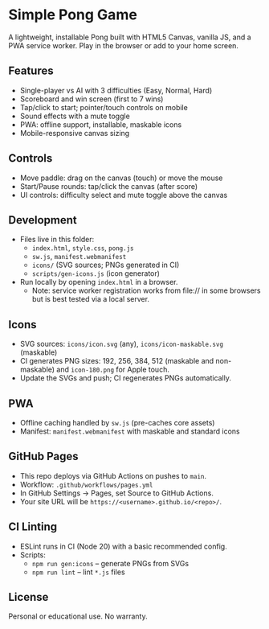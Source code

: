 # Simple Pong Game

A lightweight, installable Pong built with HTML5 Canvas, vanilla JS, and a PWA service worker. Play in the browser or add to your home screen.

## Features
- Single-player vs AI with 3 difficulties (Easy, Normal, Hard)
- Scoreboard and win screen (first to 7 wins)
- Tap/click to start; pointer/touch controls on mobile
- Sound effects with a mute toggle
- PWA: offline support, installable, maskable icons
- Mobile-responsive canvas sizing

## Controls
- Move paddle: drag on the canvas (touch) or move the mouse
- Start/Pause rounds: tap/click the canvas (after score)
- UI controls: difficulty select and mute toggle above the canvas

## Development
- Files live in this folder:
  - `index.html`, `style.css`, `pong.js`
  - `sw.js`, `manifest.webmanifest`
  - `icons/` (SVG sources; PNGs generated in CI)
  - `scripts/gen-icons.js` (icon generator)
- Run locally by opening `index.html` in a browser.
  - Note: service worker registration works from file:// in some browsers but is best tested via a local server.

## Icons
- SVG sources: `icons/icon.svg` (any), `icons/icon-maskable.svg` (maskable)
- CI generates PNG sizes: 192, 256, 384, 512 (maskable and non-maskable) and `icon-180.png` for Apple touch.
- Update the SVGs and push; CI regenerates PNGs automatically.

## PWA
- Offline caching handled by `sw.js` (pre-caches core assets)
- Manifest: `manifest.webmanifest` with maskable and standard icons

## GitHub Pages
- This repo deploys via GitHub Actions on pushes to `main`.
- Workflow: `.github/workflows/pages.yml`
- In GitHub Settings → Pages, set Source to GitHub Actions.
- Your site URL will be `https://<username>.github.io/<repo>/`.

## CI Linting
- ESLint runs in CI (Node 20) with a basic recommended config.
- Scripts:
  - `npm run gen:icons` – generate PNGs from SVGs
  - `npm run lint` – lint `*.js` files

## License
Personal or educational use. No warranty.
